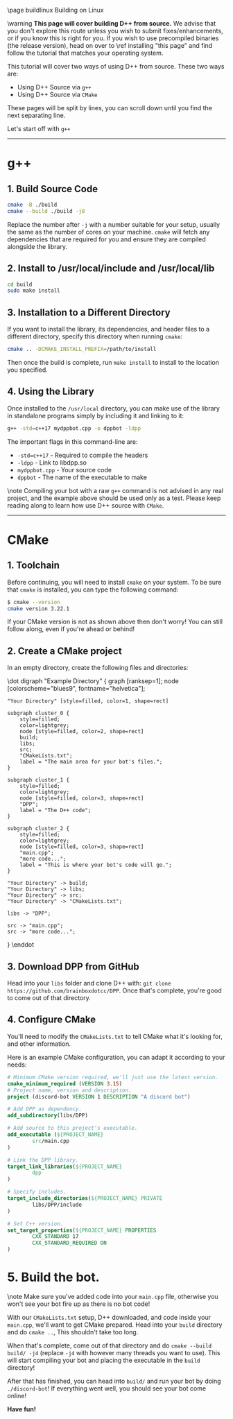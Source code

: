 \page buildlinux Building on Linux

\warning **This page will cover building D++ from source.** We advise that you don't explore this route unless you wish to submit fixes/enhancements, or if you know this is right for you. If you wish to use precompiled binaries (the release version), head on over to \ref installing "this page" and find follow the tutorial that matches your operating system.

This tutorial will cover two ways of using D++ from source. These two ways are:

- Using D++ Source via `g++`
- Using D++ Source via `CMake`

These pages will be split by lines, you can scroll down until you find the next separating line.

Let's start off with `g++`

_ _ _

# g++

## 1. Build Source Code

```bash
cmake -B ./build
cmake --build ./build -j8
```
    
Replace the number after `-j` with a number suitable for your setup, usually the same as the number of cores on your machine. `cmake` will fetch any dependencies that are required for you and ensure they are compiled alongside the library.

## 2. Install to /usr/local/include and /usr/local/lib

```bash
cd build
sudo make install
```

## 3. Installation to a Different Directory

If you want to install the library, its dependencies, and header files to a different directory, specify this directory when running `cmake`:

```bash
cmake .. -DCMAKE_INSTALL_PREFIX=/path/to/install
```

Then once the build is complete, run `make install` to install to the location you specified.

## 4. Using the Library

Once installed to the `/usr/local` directory, you can make use of the library in standalone programs simply by including it and linking to it:

```bash
g++ -std=c++17 mydppbot.cpp -o dppbot -ldpp
```

The important flags in this command-line are:

* `-std=c++17` - Required to compile the headers
* `-ldpp` - Link to libdpp.so
* `mydppbot.cpp` - Your source code
* `dppbot` - The name of the executable to make

\note Compiling your bot with a raw `g++` command is not advised in any real project, and the example above should be used only as a test. Please keep reading along to learn how use D++ source with `CMake`.

_ _ _

# CMake

## 1. Toolchain

Before continuing, you will need to install `cmake` on your system. To be sure that `cmake` is installed, you can type the following command:

```bash
$ cmake --version
cmake version 3.22.1
```

If your CMake version is not as shown above then don't worry! You can still follow along, even if you're ahead or behind!

## 2. Create a CMake project

In an empty directory, create the following files and directories:

\dot
digraph "Example Directory" {
    graph [ranksep=1];
    node [colorscheme="blues9", fontname="helvetica"];
    
    "Your Directory" [style=filled, color=1, shape=rect]
    
    subgraph cluster_0 {
		style=filled;
        color=lightgrey;
        node [style=filled, color=2, shape=rect]
        build;
        libs;
        src;
        "CMakeLists.txt";
        label = "The main area for your bot's files.";
	}
	
	subgraph cluster_1 {
		style=filled;
        color=lightgrey;
        node [style=filled, color=3, shape=rect]
        "DPP";
        label = "The D++ code";
	}
	
	subgraph cluster_2 {
		style=filled;
        color=lightgrey;
        node [style=filled, color=3, shape=rect]
        "main.cpp";
        "more code...";
        label = "This is where your bot's code will go.";
	}
    
    "Your Directory" -> build;
    "Your Directory" -> libs;
    "Your Directory" -> src;
    "Your Directory" -> "CMakeLists.txt";
    
    libs -> "DPP";
    
    src -> "main.cpp";
    src -> "more code...";
}
\enddot

## 3. Download DPP from GitHub

Head into your `libs` folder and clone D++ with: `git clone https://github.com/brainboxdotcc/DPP`. Once that's complete, you're good to come out of that directory.

## 4. Configure CMake

You'll need to modify the `CMakeLists.txt` to tell CMake what it's looking for, and other information.

Here is an example CMake configuration, you can adapt it according to your needs:

~~~~~~~~~~~~~~cmake
# Minimum CMake version required, we'll just use the latest version.
cmake_minimum_required (VERSION 3.15)
# Project name, version and description.
project (discord-bot VERSION 1 DESCRIPTION "A discord bot")

# Add DPP as dependency.
add_subdirectory(libs/DPP)

# Add source to this project's executable.
add_executable (${PROJECT_NAME} 
		src/main.cpp
)

# Link the DPP library.
target_link_libraries(${PROJECT_NAME}
		dpp
)

# Specify includes.
target_include_directories(${PROJECT_NAME} PRIVATE
        libs/DPP/include
)

# Set C++ version.
set_target_properties(${PROJECT_NAME} PROPERTIES
		CXX_STANDARD 17
		CXX_STANDARD_REQUIRED ON
)
~~~~~~~~~~~~~~

# 5. Build the bot.

\note Make sure you've added code into your `main.cpp` file, otherwise you won't see your bot fire up as there is no bot code!

With our `CMakeLists.txt` setup, D++ downloaded, and code inside your `main.cpp`, we'll want to get CMake prepared. Head into your `build` directory and do `cmake ..`, This shouldn't take too long.

When that's complete, come out of that directory and do `cmake --build build/ -j4` (replace `-j4` with however many threads you want to use). This will start compiling your bot and placing the executable in the `build` directory!

After that has finished, you can head into `build/` and run your bot by doing `./discord-bot`! If everything went well, you should see your bot come online!

**Have fun!**
